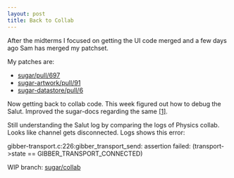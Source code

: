 ```yaml
---
layout: post
title: Back to Collab
---
```

After the midterms I focused on getting the UI code merged and a few days ago Sam has merged my patchset.

My patches are:

* [sugar/pull/697](https://github.com/sugarlabs/sugar/pull/697)
* [sugar-artwork/pull/91](https://github.com/sugarlabs/sugar-artwork/pull/91)
* [sugar-datastore/pull/6](https://github.com/sugarlabs/sugar-datastore/pull/6)

Now getting back to collab code.
This week figured out how to debug the Salut. Improved the sugar-docs regarding the same [[1]](https://github.com/sugarlabs/sugar-docs/pull/100).

Still understanding the Salut log by comparing the logs of Physics collab. Looks like channel gets disconnected.
Logs shows this error: 

gibber-transport.c:226:gibber_transport_send: assertion failed: (transport->state == GIBBER_TRANSPORT_CONNECTED)

WIP branch: [sugar/collab](https://github.com/sugarlabs/sugar/compare/master...AbrahmAB:collab)
